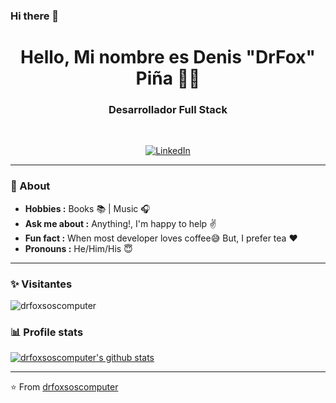 ### Hi there 👋

<h1 align="center"> Hello, Mi nombre es Denis "DrFox" Piña 👨‍💻 </h1>

<h3 align="center">  Desarrollador Full Stack </h3> <br>

<p align="center"> 
<a href="https://www.linkedin.com/in/denis-drfox/"><img alt="LinkedIn" src="https://img.shields.io/badge/Denis_Drfox-blue?style=flat-square&logo=Linkedin&logoColor=white&link=https://www.linkedin.com/in/denis-drfox/"></a>
</p>

---------------------------------------------------------------------------------------------------------------------------------------------------------------------------------
### 🤔 About
-  **Hobbies :** Books :books: | Music :headphones:
-  **Ask me about :** Anything!, I'm happy to help :v:
-  **Fun fact :** When most developer loves coffee:sweat_smile: But, I prefer tea :heart: 
-  **Pronouns :** He/Him/His :innocent:

---------------------------------------------------------------------------------------------------------------------------------------------------------------------------------
### ✨ Visitantes 

<p align="left"> <img src="https://komarev.com/ghpvc/?username=drfoxsoscomputer" alt="drfoxsoscomputer" /> </p>

### 📊 Profile stats

[![drfoxsoscomputer's github stats](https://github-readme-stats.vercel.app/api?username=drfoxsoscomputer&show_icons=true&title_color=fff&icon_color=79ff97&text_color=9f9f9f&bg_color=151515)](https://github.com/drfoxsoscomputer/github-readme-stats)

-------------------------------------------------------------------------------------------------------------------------------------------------------------------------------

⭐️ From [drfoxsoscomputer](http://www.github.com/drfoxsoscomputer)
